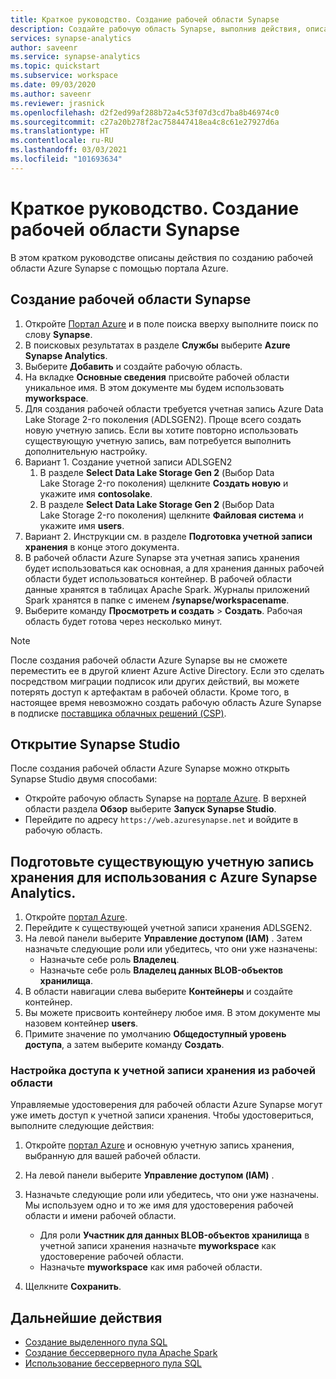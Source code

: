 ```yaml
---
title: Краткое руководство. Создание рабочей области Synapse
description: Создайте рабочую область Synapse, выполнив действия, описанные в этом руководстве.
services: synapse-analytics
author: saveenr
ms.service: synapse-analytics
ms.topic: quickstart
ms.subservice: workspace
ms.date: 09/03/2020
ms.author: saveenr
ms.reviewer: jrasnick
ms.openlocfilehash: d2f2ed99af288b72a4c53f07d3cd7ba8b46974c0
ms.sourcegitcommit: c27a20b278f2ac758447418ea4c8c61e27927d6a
ms.translationtype: HT
ms.contentlocale: ru-RU
ms.lasthandoff: 03/03/2021
ms.locfileid: "101693634"
---
```

# <a name="quickstart-create-a-synapse-workspace"></a>Краткое руководство. Создание рабочей области Synapse
В этом кратком руководстве описаны действия по созданию рабочей области Azure Synapse с помощью портала Azure.

## <a name="create-a-synapse-workspace"></a>Создание рабочей области Synapse

1. Откройте [Портал Azure](https://portal.azure.com) и в поле поиска вверху выполните поиск по слову **Synapse**.
1. В поисковых результатах в разделе **Службы** выберите **Azure Synapse Analytics**.
1. Выберите **Добавить** и создайте рабочую область.
1. На вкладке **Основные сведения** присвойте рабочей области уникальное имя. В этом документе мы будем использовать **myworkspace**.
1. Для создания рабочей области требуется учетная запись Azure Data Lake Storage 2-го поколения (ADLSGEN2). Проще всего создать новую учетную запись. Если вы хотите повторно использовать существующую учетную запись, вам потребуется выполнить дополнительную настройку. 
1. Вариант 1. Создание учетной записи ADLSGEN2 
    1. В разделе **Select Data Lake Storage Gen 2** (Выбор Data Lake Storage 2-го поколения) щелкните **Создать новую** и укажите имя **contosolake**.
    1. В разделе **Select Data Lake Storage Gen 2** (Выбор Data Lake Storage 2-го поколения) щелкните **Файловая система** и укажите имя **users**.
1. Вариант 2. Инструкции см. в разделе **Подготовка учетной записи хранения** в конце этого документа.
1. В рабочей области Azure Synapse эта учетная запись хранения будет использоваться как основная, а для хранения данных рабочей области будет использоваться контейнер. В рабочей области данные хранятся в таблицах Apache Spark. Журналы приложений Spark хранятся в папке с именем **/synapse/workspacename**.
1. Выберите команду **Просмотреть и создать** > **Создать**. Рабочая область будет готова через несколько минут.

> [!NOTE]
> После создания рабочей области Azure Synapse вы не сможете переместить ее в другой клиент Azure Active Directory. Если это сделать посредством миграции подписок или других действий, вы можете потерять доступ к артефактам в рабочей области.
> Кроме того, в настоящее время невозможно создать рабочую область Azure Synapse в подписке [поставщика облачных решений (CSP)](https://docs.microsoft.com/partner-center/csp-overview).

## <a name="open-synapse-studio"></a>Открытие Synapse Studio

После создания рабочей области Azure Synapse можно открыть Synapse Studio двумя способами:

* Откройте рабочую область Synapse на [портале Azure](https://portal.azure.com). В верхней области раздела **Обзор** выберите **Запуск Synapse Studio**.
* Перейдите по адресу `https://web.azuresynapse.net` и войдите в рабочую область.

## <a name="prepare-an-existing-storage-account-for-use-with-azure-synapse-analytics"></a>Подготовьте существующую учетную запись хранения для использования с Azure Synapse Analytics.

1. Откройте [портал Azure](https://portal.azure.com).
1. Перейдите к существующей учетной записи хранения ADLSGEN2.
1. На левой панели выберите **Управление доступом (IAM)** . Затем назначьте следующие роли или убедитесь, что они уже назначены:
    * Назначьте себе роль **Владелец**.
    * Назначьте себе роль **Владелец данных BLOB-объектов хранилища**.
1. В области навигации слева выберите **Контейнеры** и создайте контейнер.
1. Вы можете присвоить контейнеру любое имя. В этом документе мы назовем контейнер **users**.
1. Примите значение по умолчанию **Общедоступный уровень доступа**, а затем выберите команду **Создать**.

### <a name="configure-access-to-the-storage-account-from-your-workspace"></a>Настройка доступа к учетной записи хранения из рабочей области

Управляемые удостоверения для рабочей области Azure Synapse могут уже иметь доступ к учетной записи хранения. Чтобы удостовериться, выполните следующие действия:

1. Откройте [портал Azure](https://portal.azure.com) и основную учетную запись хранения, выбранную для вашей рабочей области.
1. На левой панели выберите **Управление доступом (IAM)** .
1. Назначьте следующие роли или убедитесь, что они уже назначены. Мы используем одно и то же имя для удостоверения рабочей области и имени рабочей области.
    * Для роли **Участник для данных BLOB-объектов хранилища** в учетной записи хранения назначьте **myworkspace** как удостоверение рабочей области.
    * Назначьте **myworkspace** как имя рабочей области.

1. Щелкните **Сохранить**.

## <a name="next-steps"></a>Дальнейшие действия

* [Создание выделенного пула SQL](quickstart-create-sql-pool-studio.md) 
* [Создание бессерверного пула Apache Spark](quickstart-create-apache-spark-pool-portal.md)
* [Использование бессерверного пула SQL](quickstart-sql-on-demand.md)
